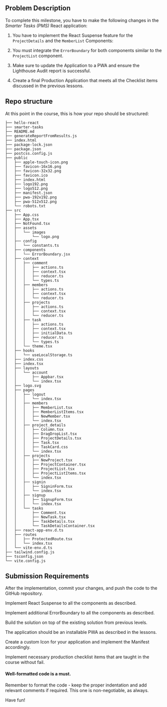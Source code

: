 ## Problem Description

To complete this milestone, you have to make the following changes in the _Smarter Tasks (PMS)_ React application:

1. You have to implement the React Suspense feature for the `ProjectDetails` and the `MemberList` Components:

2. You must integrate the `ErrorBoundary` for both components similar to the `ProjectList` component.

3. Make sure to update the Application to a PWA and ensure the Lighthouse Audit report is successful.
   
4. Create a final Production Application that meets all the Checklist items discussed in the previous lessons.

## Repo structure

At this point in the course, this is how your repo should be structured:

```
├── hello-react
├── smarter-tasks
├── README.md
├── generateReportFromResults.js
├── index.html
├── package-lock.json
├── package.json
├── postcss.config.js
├── public
│   ├── apple-touch-icon.png
│   ├── favicon-16x16.png
│   ├── favicon-32x32.png
│   ├── favicon.ico
│   ├── index.html
│   ├── logo192.png
│   ├── logo512.png
│   ├── manifest.json
│   ├── pwa-192x192.png
│   ├── pwa-512x512.png
│   └── robots.txt
├── src
│   ├── App.css
│   ├── App.tsx
│   ├── NotFound.tsx
│   ├── assets
│   │   └── images
│   │       └── logo.png
│   ├── config
│   │   └── constants.ts
│   ├── components
│   │   └── ErrorBoundary.jsx
│   ├── context
│   │   ├── comment
│   │   │   ├── actions.ts
│   │   │   ├── context.tsx
│   │   │   ├── reducer.ts
│   │   │   └── types.ts
│   │   ├── members
│   │   │   ├── actions.ts
│   │   │   ├── context.tsx
│   │   │   └── reducer.ts
│   │   ├── projects
│   │   │   ├── actions.ts
│   │   │   ├── context.tsx
│   │   │   └── reducer.ts
│   │   ├── task
│   │   │   ├── actions.ts
│   │   │   ├── context.tsx
│   │   │   ├── initialData.ts
│   │   │   ├── reducer.ts
│   │   │   └── types.ts
│   │   └── theme.tsx
│   ├── hooks
│   │   └── useLocalStorage.ts
│   ├── index.css
│   ├── index.tsx
│   ├── layouts
│   │   └── account
│   │       ├── Appbar.tsx
│   │       └── index.tsx
│   ├── logo.svg
│   ├── pages
│   │   ├── logout
│   │   │   └── index.tsx
│   │   ├── members
│   │   │   ├── MemberList.tsx
│   │   │   ├── MemberListItems.tsx
│   │   │   ├── NewMember.tsx
│   │   │   └── index.tsx
│   │   ├── project_details
│   │   │   ├── Column.tsx
│   │   │   ├── DragDropList.tsx
│   │   │   ├── ProjectDetails.tsx
│   │   │   ├── Task.tsx
│   │   │   ├── TaskCard.css
│   │   │   └── index.tsx
│   │   ├── projects
│   │   │   ├── NewProject.tsx
│   │   │   ├── ProjectContainer.tsx
│   │   │   ├── ProjectList.tsx
│   │   │   ├── ProjectListItems.tsx
│   │   │   └── index.tsx
│   │   ├── signin
│   │   │   ├── SigninForm.tsx
│   │   │   └── index.tsx
│   │   ├── signup
│   │   │   ├── SignupForm.tsx
│   │   │   └── index.tsx
│   │   └── tasks
│   │       ├── Comment.tsx
│   │       ├── NewTask.tsx
│   │       ├── TaskDetails.tsx
│   │       └── TaskDetailsContainer.tsx
│   ├── react-app-env.d.ts
│   ├── routes
│   │   ├── ProtectedRoute.tsx
│   │   └── index.tsx
│   └── vite-env.d.ts
├── tailwind.config.js
├── tsconfig.json
└── vite.config.js
```

## Submission Requirements

After the implementation, commit your changes, and push the code to the GitHub repository.

Implement React Suspense to all the components as described.

Implement additional ErrorBoundary to all the components as described.

Build the solution on top of the existing solution from previous levels.

The application should be an installable PWA as described in the lessons.

Create a custom Icon for your application and implement the Manifest accordingly.

Implement necessary production checklist items that are taught in the course without fail.

#### Well-formatted code is a must.

Remember to format the code - keep the proper indentation and add relevant comments if required. This one is non-negotiable, as always.

Have fun!